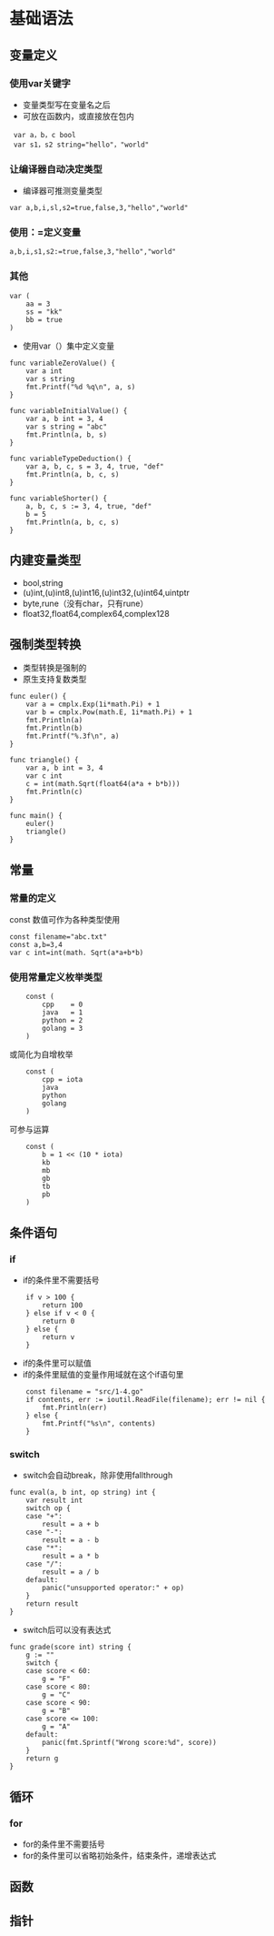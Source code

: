 # 基础语法

## 变量定义

### 使用var关键字

- 变量类型写在变量名之后
- 可放在函数内，或直接放在包内

```
 var a，b，c bool
 var s1，s2 string="hello"，"world"
```

### 让编译器自动决定类型

- 编译器可推测变量类型

```
var a,b,i,sl,s2=true,false,3,"hello","world"
```

### 使用：=定义变量

```
a,b,i,s1,s2:=true,false,3,"hello","world"
```

### 其他

```
var (
    aa = 3
    ss = "kk"
    bb = true
)
```

- 使用var（）集中定义变量

```
func variableZeroValue() {
    var a int
    var s string
    fmt.Printf("%d %q\n", a, s)
}

func variableInitialValue() {
    var a, b int = 3, 4
    var s string = "abc"
    fmt.Println(a, b, s)
}

func variableTypeDeduction() {
    var a, b, c, s = 3, 4, true, "def"
    fmt.Println(a, b, c, s)
}

func variableShorter() {
    a, b, c, s := 3, 4, true, "def"
    b = 5
    fmt.Println(a, b, c, s)
}
```

## 内建变量类型

- bool,string
- (u)int,(u)int8,(u)int16,(u)int32,(u)int64,uintptr
- byte,rune（没有char，只有rune）
- float32,float64,complex64,complex128

## 强制类型转换

- 类型转换是强制的
- 原生支持复数类型

```
func euler() {
	var a = cmplx.Exp(1i*math.Pi) + 1
	var b = cmplx.Pow(math.E, 1i*math.Pi) + 1
	fmt.Println(a)
	fmt.Println(b)
	fmt.Printf("%.3f\n", a)
}

func triangle() {
	var a, b int = 3, 4
	var c int
	c = int(math.Sqrt(float64(a*a + b*b)))
	fmt.Println(c)
}

func main() {
	euler()
	triangle()
}
```

## 常量

### 常量的定义

const 数值可作为各种类型使用

```
const filename="abc.txt"
const a,b=3,4
var c int=int(math. Sqrt(a*a+b*b)
```

### 使用常量定义枚举类型

```
	const (
		cpp    = 0
		java   = 1
		python = 2
		golang = 3
	)
```

或简化为自增枚举

```
	const (
		cpp = iota
		java
		python
		golang
	)
```

可参与运算

```
	const (
		b = 1 << (10 * iota)
		kb
		mb
		gb
		tb
		pb
	)
```

## 条件语句

### if

- if的条件里不需要括号
```
	if v > 100 {
		return 100
	} else if v < 0 {
		return 0
	} else {
		return v
	}
```

- if的条件里可以赋值
- if的条件里赋值的变量作用域就在这个if语句里

```
	const filename = "src/1-4.go"
	if contents, err := ioutil.ReadFile(filename); err != nil {
		fmt.Println(err)
	} else {
		fmt.Printf("%s\n", contents)
	}
```

### switch

- switch会自动break，除非使用fallthrough

```
func eval(a, b int, op string) int {
	var result int
	switch op {
	case "+":
		result = a + b
	case "-":
		result = a - b
	case "*":
		result = a * b
	case "/":
		result = a / b
	default:
		panic("unsupported operator:" + op)
	}
	return result
}
```

- switch后可以没有表达式

```
func grade(score int) string {
	g := ""
	switch {
	case score < 60:
		g = "F"
	case score < 80:
		g = "C"
	case score < 90:
		g = "B"
	case score <= 100:
		g = "A"
	default:
		panic(fmt.Sprintf("Wrong score:%d", score))
	}
	return g
}
```

## 循环

### for

- for的条件里不需要括号 
- for的条件里可以省略初始条件，结束条件，递增表达式



## 函数

## 指针

